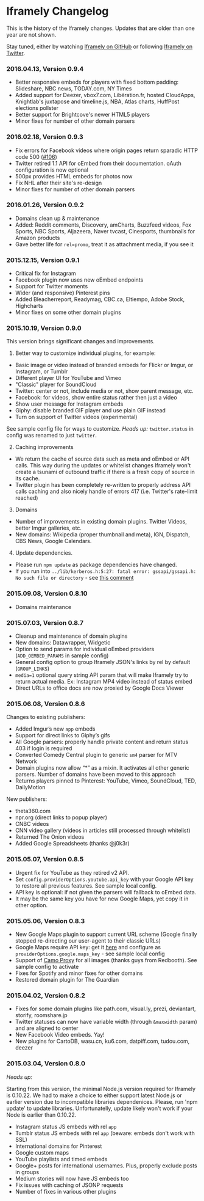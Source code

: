 # Iframely Changelog

This is the history of the Iframely changes. Updates that are older than one year are not shown.

Stay tuned, either by watching [Iframely on GitHub](https://github.com/itteco/iframely) or following [Iframely on Twitter](https://twitter.com/iframely).

### 2016.04.13, Version 0.9.4

 - Better responsive embeds for players with fixed bottom padding: Slideshare, NBC news, TODAY.com, NY Times
 - Added support for Deezer, vbox7.com, Libération.fr, hosted CloudApps, Knightlab's juxtapose and timeline.js, NBA, Atlas charts, HuffPost elections pollster
 - Better support for Brightcove's newer HTML5 players
 - Minor fixes for number of other domain parsers


### 2016.02.18, Version 0.9.3

 - Fix errors for Facebook videos where origin pages return sparadic HTTP code 500 ([#106](https://github.com/itteco/iframely/issues/106))
 - Twitter retired 1.1 API for oEmbed from their documentation. oAuth configuration is now optional
 - 500px provides HTML embeds for photos now
 - Fix NHL after their site's re-design
 - Minor fixes for number of other domain parsers


### 2016.01.26, Version 0.9.2

 - Domains clean up & maintenance
 - Added: Reddit comments, Discovery, amCharts, Buzzfeed videos, Fox Sports, NBC Sports, Aljazeera, Naver tvcast, Cinesports, thumbnails for Amazon products
 - Gave better life for `rel=promo`, treat it as attachment media, if you see it



### 2015.12.15, Version 0.9.1

 - Critical fix for Instagram 
 - Facebook plugin now uses new oEmbed endpoints
 - Support for Twitter moments
 - Wider (and responsive) Pinterest pins
 - Added Bleacherreport, Readymag, CBC.ca, Eltiempo, Adobe Stock, Highcharts
 - Minor fixes on some other domain plugins


### 2015.10.19, Version 0.9.0

This version brings significant changes and improvements.

1. Better way to customize individual plugins, for example: 

 - Basic image or video instead of branded embeds for Flickr or Imgur, or Instagram, or Tumblr
 - Different player UI for YouTube and Vimeo
 - "Classic" player for SoundCloud
 - Twitter: center or not, include media or not, show parent message, etc.
 - Facebook: for videos, show entire status rather then just a video
 - Show user message for Instagram embeds
 - Giphy: disable branded GIF player and use plain GIF instead
 - Turn on support of Twitter videos (experimental)

See sample config file for ways to customize. *Heads up:* `twitter.status` in config was renamed to just `twitter`. 


2. Caching improvements

 - We return the cache of source data such as meta and oEmbed or API calls. This way during the updates or whitelist changes Iframely won't create a tsunami of outbound traffic if there is a fresh copy of source in its cache. 
 - Twitter plugin has been completely re-written to properly address API calls caching and also nicely handle of errors 417 (i.e. Twitter's rate-limit reached)

3. Domains 

 - Number of improvements in existing domain plugins. Twitter Videos, better Imgur galleries, etc.
 - New domains: Wikipedia (proper thumbnail and meta), IGN, Dispatch, CBS News, Google Calendars.

4. Update dependencies. 

 - Please run `npm update` as package dependencies have changed. 
 - If you run into `../lib/kerberos.h:5:27: fatal error: gssapi/gssapi.h: No such file or directory`  - see [this comment](https://github.com/itteco/iframely/commit/991406b37da76f0a27501611702cb7a414136a6b)


### 2015.09.08, Version 0.8.10

 - Domains maintenance

### 2015.07.03, Version 0.8.7

- Cleanup and maintenance of domain plugins
- New domains: Datawrapper, Widgetic
- Option to send params for individual oEmbed providers (`ADD_OEMBED_PARAMS` in sample config)
- General config option to group Iframely JSON's links by rel by default (`GROUP_LINKS`)
- `media=1` optional query string API param that will make Iframely try to return actual media. Ex: Instagram MP4 video instead of status embed
- Direct URLs to office docs are now proxied by Google Docs Viewer



### 2015.06.08, Version 0.8.6

Changes to existing publishers:

- Added Imgur’s new `app` embeds
- Support for direct links to Giphy’s gifs
- All Google parsers: properly handle private content and return status 403 if login is required
- Converted Comedy Central plugin to generic  `sm4` parser for MTV Network
- Domain plugins now allow “*” as a mixin. It activates all other generic parsers. Number of domains have been moved to this approach
- Returns players pinned to Pinterest: YouTube, Vimeo, SoundCloud, TED, DailyMotion


New publishers:

- theta360.com
- npr.org (direct links to popup player)
- CNBC videos
- CNN video gallery (videos in articles still processed through whitelist)
- Returned The Onion videos
- Added Google Spreadsheets (thanks @j0k3r)



### 2015.05.07, Version 0.8.5

- Urgent fix for YouTube as they retired v2 API. 
- Set `config.providerOptions.youtube.api_key` with your Google API key to restore all previous features. See sample local config.
- API key is optional: if not given the parsers will fallback to oEmbed data. 
- It may be the same key you have for new Google Maps, yet copy it in other option.


### 2015.05.06, Version 0.8.3


- New Google Maps plugin to support current URL scheme (Google finally stopped re-directing our user-agent to their classic URLs)
- Google Maps require API key: get it [here](https://developers.google.com/maps/documentation/embed/guide#api_key) and configure as `providerOptions.google.maps_key` - see sample local config
- Support of [Camo Proxy](https://github.com/atmos/camo) for all images (thanks guys from Redbooth). See sample config to activate
- Fixes for Spotify and minor fixes for other domains
- Restored domain plugin for The Guardian


### 2015.04.02, Version 0.8.2

- Fixes for some domain plugins like path.com, visual.ly, prezi, deviantart, storify, roomshare.jp
- Twitter statuses can now have variable width (through `&maxwidth` param) and are aligned to center
- New Facebook Video embeds. Yay!
- New plugins for CartoDB, wasu.cn, ku6.com, datpiff.com, tudou.com, deezer



### 2015.03.04, Version 0.8.0

*Heads up:* 

Starting from this version, the minimal Node.js version required for Iframely is 0.10.22. We had to make a choice to either support latest Node.js or earlier version due to incompatible libraries dependenices. Please, run 'npm update' to update libraries. Unfortunatelly, update likely won't work if your Node is earlier than 0.10.22.


- Instagram status JS embeds with rel `app`
- Tumblr status JS embeds with rel `app` (beware: embeds don't work with SSL)
- International domains for Pinterest
- Google custom maps
- YouTube playlists and timed embeds
- Google+ posts for international usernames. Plus, properly exclude posts in groups
- Medium stories will now have JS embeds too
- Fix issues with caching of JSONP requests
- Number of fixes in various other plugins
